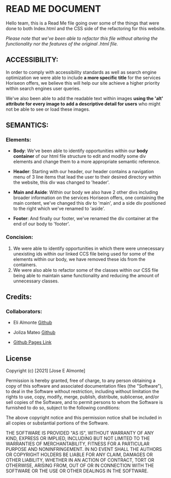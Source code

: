 # READ ME DOCUMENT

Hello team, this is a Read Me file going over some of the things that were done to both Index.html and the CSS side of the refactoring for this website.

*Please note that we've been able to refactor this file without altering the functionality nor the features of the original .html file.*

## ACCESSIBILITY:

In order to comply with accessibility standards as well as search engine optimization we were able to include **a more specific title** for the services Horiseon offers, we believe this will help our site achieve a higher priority within search engines user queries.

We've also been able to add the readable text within images **using the 'alt' attribute for every image to add a descriptive detail for users** who might not be able to see or load these images.

## SEMANTICS:

### Elements:

* **Body**: 
We've been able to identify opportunities within our **body container** of our html file structure to edit and modify some div elements and change them to a more appropriate semantic reference.

* **Header**: Starting with our header, our header contains a navigation menu of 3 line items that lead the user to their desired directory within the website, this div was changed to 'header'.

* **Main and Aside**: Within our body we also have 2 other divs including broader information on the services Horiseon offers, one containing the main content, we've changed this div to 'main', and a side div positioned to the right which we've renamed to 'aside'.

* **Footer**: And finally our footer, we've renamed the div container at the end of our body to 'footer'.  

### Concision:

1. We were able to identify opportunities in which there were unnecessary unexisting ids within our linked CCS file being used for some of the elements within our body, we have removed these ids from the containers.
2. We were also able to refactor some of the classes within our CSS file being able to maintain same functionality and reducing the amount of unnecessary classes.

## Credits:

### Collaborators:

* Eli Almonte [Github](https://github.com/exention)
* Joliza Mateo [Github](https://github.com/jolizaro)

* [Github Pages Link](https://exention.github.io/website-refactoring/)

## License

Copyright (c) [2021] [Jose E Almonte]

Permission is hereby granted, free of charge, to any person obtaining a copy
of this software and associated documentation files (the "Software"), to deal
in the Software without restriction, including without limitation the rights
to use, copy, modify, merge, publish, distribute, sublicense, and/or sell
copies of the Software, and to permit persons to whom the Software is
furnished to do so, subject to the following conditions:

The above copyright notice and this permission notice shall be included in all
copies or substantial portions of the Software.

THE SOFTWARE IS PROVIDED "AS IS", WITHOUT WARRANTY OF ANY KIND, EXPRESS OR
IMPLIED, INCLUDING BUT NOT LIMITED TO THE WARRANTIES OF MERCHANTABILITY,
FITNESS FOR A PARTICULAR PURPOSE AND NONINFRINGEMENT. IN NO EVENT SHALL THE
AUTHORS OR COPYRIGHT HOLDERS BE LIABLE FOR ANY CLAIM, DAMAGES OR OTHER
LIABILITY, WHETHER IN AN ACTION OF CONTRACT, TORT OR OTHERWISE, ARISING FROM,
OUT OF OR IN CONNECTION WITH THE SOFTWARE OR THE USE OR OTHER DEALINGS IN THE
SOFTWARE.